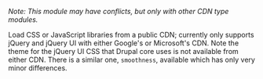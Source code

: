 _Note: This module may have conflicts, but only with other CDN type modules._

Load CSS or JavaScript libraries from a public CDN; currently only supports jQuery and jQuery UI with either Google's or Microsoft's CDN. Note the theme for the jQuery UI CSS that Drupal core uses is not available from either CDN. There is a similar one, `smoothness`, available which has only very minor differences.